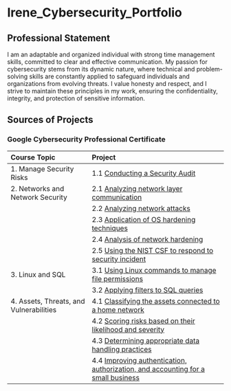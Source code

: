 # Irene_Cybersecurity_Portfolio

## Professional Statement
I am an adaptable and organized individual with strong time management skills, committed to
clear and effective communication. My passion for cybersecurity stems from its dynamic nature,
where technical and problem-solving skills are constantly applied to safeguard individuals and
organizations from evolving threats. I value honesty and respect, and I strive to maintain these
principles in my work, ensuring the confidentiality, integrity, and protection of sensitive
information.

## Sources of Projects
### Google Cybersecurity Professional Certificate
| Course Topic | Project |
| :--- | :--- |
| 1. Manage Security Risks | 1.1 [Conducting a Security Audit](https://github.com/IreneMakonnen/Irene_Portfolio/blob/41a0e955ebacbce18c71cc6779faf4a30ad41511/Google%20Cybersecurity%20Professional%20Certificate/1.1%20Conducting%20a%20Security%20Audit.md) |
| 2. Networks and Network Security | 2.1 [Analyzing network layer communication](https://github.com/IreneMakonnen/Irene_Portfolio/blob/41a0e955ebacbce18c71cc6779faf4a30ad41511/Google%20Cybersecurity%20Professional%20Certificate/2.1%20Analyzing%20network%20layer%20communication.md) |
|  | 2.2 [Analyzing network attacks](https://github.com/IreneMakonnen/Irene_Portfolio/blob/41a0e955ebacbce18c71cc6779faf4a30ad41511/Google%20Cybersecurity%20Professional%20Certificate/2.2%20Analyzing%20network%20attacks.md) |
|  | 2.3 [Application of OS hardening techniques](https://github.com/IreneMakonnen/Irene_Portfolio/blob/41a0e955ebacbce18c71cc6779faf4a30ad41511/Google%20Cybersecurity%20Professional%20Certificate/2.3%20Application%20of%20OS%20hardening%20techniques.md) |
|  | 2.4 [Analysis of network hardening](https://github.com/IreneMakonnen/Irene_Portfolio/blob/41a0e955ebacbce18c71cc6779faf4a30ad41511/Google%20Cybersecurity%20Professional%20Certificate/2.4%20Analysis%20of%20network%20hardening.md) |
|  | 2.5 [Using the NIST CSF to respond to security incident](https://github.com/IreneMakonnen/Irene_Portfolio/blob/41a0e955ebacbce18c71cc6779faf4a30ad41511/Google%20Cybersecurity%20Professional%20Certificate/2.5%20Using%20NIST%20CSF%20to%20respond%20to%20security%20incident.md) |
| 3. Linux and SQL | 3.1 [Using Linux commands to manage file permissions](https://github.com/IreneMakonnen/Irene_Portfolio/blob/41a0e955ebacbce18c71cc6779faf4a30ad41511/Google%20Cybersecurity%20Professional%20Certificate/3.1%20Using%20Linux%20commands%20to%20manage%20file%20permissions.md) |
|  | 3.2 [Applying filters to SQL queries](https://github.com/IreneMakonnen/Irene_Portfolio/blob/7f840df101f5ccba9aeedb0a9ecbbb86ef75537b/Google%20Cybersecurity%20Professional%20Certificate/3.2%20Applying%20filters%20to%20SQL%20queries.md) |
| 4. Assets, Threats, and Vulnerabilities |  4.1 [Classifying the assets connected to a home network](https://github.com/IreneMakonnen/Irene_Portfolio/blob/6fbb5818714f7b61f8dc61d6b3ec8b15a7d1e068/Google%20Cybersecurity%20Professional%20Certificate/4.1%20Classifying%20the%20assets%20connected%20to%20a%20home%20network.md) |
|  | 4.2 [Scoring risks based on their likelihood and severity](https://github.com/IreneMakonnen/Irene_Portfolio/blob/97f0a2c62c31f8447ac49a50234859983964f2ea/Google%20Cybersecurity%20Professional%20Certificate/4.2%20Scoring%20risks%20based%20on%20their%20likelihood%20and%20severity.md) |
|  | 4.3 [Determining appropriate data handling practices](https://github.com/IreneMakonnen/Irene_Portfolio/blob/a42b79ad3e4e7cec688ba31845e51aa152ffa336/Google%20Cybersecurity%20Professional%20Certificate/4.3%20Determining%20appropriate%20data%20handling%20practices.md) |
|  | 4.4 [Improving authentication, authorization, and accounting for a small business](https://github.com/IreneMakonnen/Irene_Portfolio/blob/3a80d0de422c154f0ca8d9c24bc773e6cfc27537/Google%20Cybersecurity%20Professional%20Certificate/4.4%20Improving%20authentication%2C%20authorization%2C%20and%20accounting%20for%20a%20small%20business.md) |
